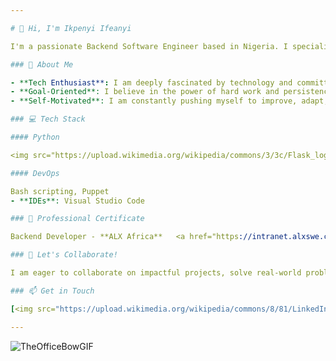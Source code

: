 ```yaml
---

# 👋 Hi, I'm Ikpenyi Ifeanyi

I'm a passionate Backend Software Engineer based in Nigeria. I specialize in breaking down complex problems into manageable pieces and crafting solutions through efficient and clean code. I thrive on challenges and view them as opportunities to grow, improve my skills, and innovate.

### 👀 About Me

- **Tech Enthusiast**: I am deeply fascinated by technology and committed to continuously learning and evolving in the ever-changing tech landscape.
- **Goal-Oriented**: I believe in the power of hard work and persistence. My goal is to explore the world of technology by working my way up, one step at a time.
- **Self-Motivated**: I am constantly pushing myself to improve, adapt, and expand my knowledge in software engineering and beyond.

### 💻 Tech Stack

#### Python

<img src="https://upload.wikimedia.org/wikipedia/commons/3/3c/Flask_logo.svg" alt="Flask" width="70"/> <img src="https://upload.wikimedia.org/wikipedia/commons/7/75/Django_logo.svg" alt="Django" width="70" style="color: #ddd;"/>

#### DevOps

Bash scripting, Puppet
- **IDEs**: Visual Studio Code

### 🌱 Professional Certificate

Backend Developer - **ALX Africa**   <a href="https://intranet.alxswe.com/certificates/rYRSEcXT6H" target="_blank" style="text-decoration: none; background-color: #007bff;">Link</a>

### 💞 Let's Collaborate!

I am eager to collaborate on impactful projects, solve real-world problems, and contribute to open-source communities. If you have an opportunity or project that aligns with my skills and interests, feel free to reach out!

### 📫 Get in Touch

[<img src="https://upload.wikimedia.org/wikipedia/commons/8/81/LinkedIn_icon.svg" alt="LinkedIn" width="30"/>](https://www.linkedin.com/in/ifeanyiikpenyi/) [<img src="https://upload.wikimedia.org/wikipedia/commons/c/ce/X_logo_2023.svg" alt="X" width="30"/>](https://twitter.com/AIIkpenyi)

---
```


![TheOfficeBowGIF](https://github.com/RealTonyBlaq/RealTonyBlaq/assets/132378140/1d5c1d30-b8ec-43d5-9036-680bc300df88)
